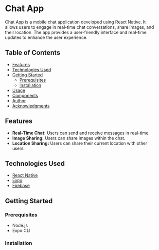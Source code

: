 # Chat App

Chat App is a mobile chat application developed using React Native. It allows users to engage in real-time chat conversations, share images, and their location. The app provides a user-friendly interface and real-time updates to enhance the user experience.

## Table of Contents

- [Features](#features)
- [Technologies Used](#technologies-used)
- [Getting Started](#getting-started)
  - [Prerequisites](#prerequisites)
  - [Installation](#installation)
- [Usage](#usage)
- [Components](#components)
- [Author](#author)
- [Acknowledgments](#acknowledgments)

## Features

- **Real-Time Chat:** Users can send and receive messages in real-time.
- **Image Sharing:** Users can share images within the chat.
- **Location Sharing:** Users can share their current location with other users.

## Technologies Used

- [React Native](https://reactnative.dev/)
- [Expo](https://expo.dev/)
- [Firebase](https://firebase.google.com/)

## Getting Started

### Prerequisites

- Node.js
- Expo CLI

### Installation
